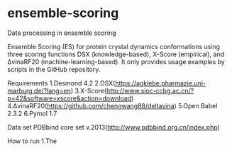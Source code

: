 # ensemble-scoring
Data processing in ensemble scoring

Ensemble Scoring (ES) for protein crystal dynamics conformations using three scoring functions DSX (knowledge-based), X-Score (empirical), and ΔvinaRF20 (machine-learning-based). It only provides usage examples by scripts in the GitHub repository.


Requirements
1.Desmond 4.2
2.DSX(https://agklebe.pharmazie.uni-marburg.de/?lang=en)
3.X-Score(http://www.sioc-ccbg.ac.cn/?p=42&software=xscore&action=download)
4.ΔvinaRF20(https://github.com/chengwang88/deltavina)
5.Open Babel 2.3.2
6.Pymol 1.7

Data set
PDBbind core set v.2013(http://www.pdbbind.org.cn/index.php)

How to run
1.The 
